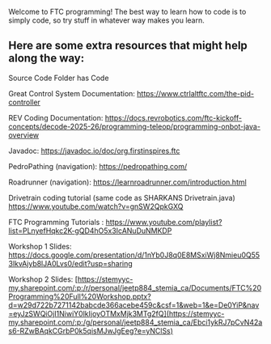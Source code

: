 Welcome to FTC programming!
The best way to learn how to code is to simply code, so try stuff in whatever way makes you learn.


Here are some extra resources that might help along the way:
--------------------------------------------------------------------
Source Code Folder has Code 

Great Control System Documentation: https://www.ctrlaltftc.com/the-pid-controller

REV Coding Documentation: https://docs.revrobotics.com/ftc-kickoff-concepts/decode-2025-26/programming-teleop/programming-onbot-java-overview

Javadoc: https://javadoc.io/doc/org.firstinspires.ftc

PedroPathing (navigation): https://pedropathing.com/

Roadrunner (navigation): https://learnroadrunner.com/introduction.html

Drivetrain coding tutorial (same code as SHARKANS Drivetrain.java) https://www.youtube.com/watch?v=gnSW2QpkGXQ

FTC Programming Tutorials : https://www.youtube.com/playlist?list=PLnyefHqkc2K-gQD4hO5x3IcANuDuNMKDP

Workshop 1 Slides: https://docs.google.com/presentation/d/1nYb0J8q0E8MSxiWj8Nmieu0Q553lkvAjyb8lJA0Lvs0/edit?usp=sharing

Workshop 2 Slides: [https://stemyyc-my.sharepoint.com/:p:/r/personal/jeetp884_stemia_ca/Documents/FTC%20Programming%20Full%20Workshop.pptx?d=w29d722b7271142babcde366acebe459c&csf=1&web=1&e=De0YiP&nav=eyJzSWQiOjI1NiwiY0lkIjoyOTMxMjk3MTg2fQ](https://stemyyc-my.sharepoint.com/:p:/g/personal/jeetp884_stemia_ca/Ebci1ykRJ7pCvN42as6-RZwBAqkCGrbP0k5qisMJwJgEeg?e=yNClSs)
